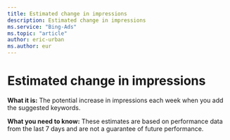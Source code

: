 ```yaml
---
title: Estimated change in impressions
description: Estimated change in impressions
ms.service: "Bing-Ads"
ms.topic: "article"
author: eric-urban
ms.author: eur
---
```


# Estimated change in impressions

**What it is:**        The potential increase in impressions each week when you add the suggested keywords.

**What you need to know:**        These estimates are based on performance data from the last 7 days and are not a guarantee of future performance.


